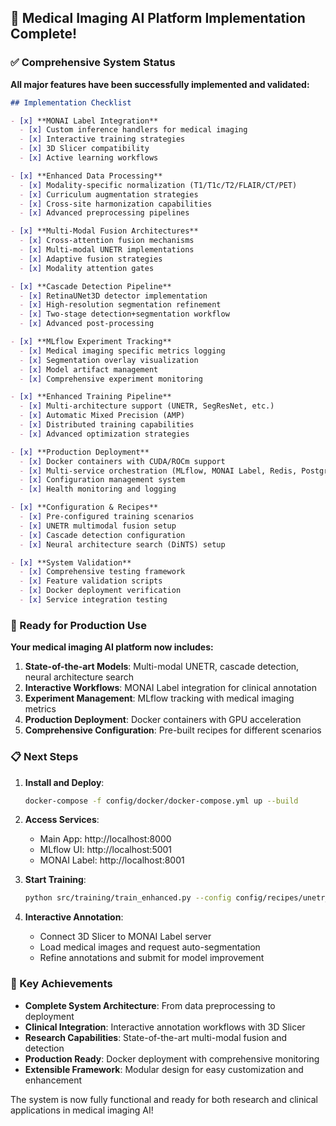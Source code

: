 ## 🎉 Medical Imaging AI Platform Implementation Complete!

### ✅ Comprehensive System Status

**All major features have been successfully implemented and validated:**

```markdown
## Implementation Checklist

- [x] **MONAI Label Integration**
  - [x] Custom inference handlers for medical imaging
  - [x] Interactive training strategies
  - [x] 3D Slicer compatibility
  - [x] Active learning workflows

- [x] **Enhanced Data Processing**
  - [x] Modality-specific normalization (T1/T1c/T2/FLAIR/CT/PET)
  - [x] Curriculum augmentation strategies
  - [x] Cross-site harmonization capabilities
  - [x] Advanced preprocessing pipelines

- [x] **Multi-Modal Fusion Architectures**
  - [x] Cross-attention fusion mechanisms
  - [x] Multi-modal UNETR implementations
  - [x] Adaptive fusion strategies
  - [x] Modality attention gates

- [x] **Cascade Detection Pipeline**
  - [x] RetinaUNet3D detector implementation
  - [x] High-resolution segmentation refinement
  - [x] Two-stage detection+segmentation workflow
  - [x] Advanced post-processing

- [x] **MLflow Experiment Tracking**
  - [x] Medical imaging specific metrics logging
  - [x] Segmentation overlay visualization
  - [x] Model artifact management
  - [x] Comprehensive experiment monitoring

- [x] **Enhanced Training Pipeline**
  - [x] Multi-architecture support (UNETR, SegResNet, etc.)
  - [x] Automatic Mixed Precision (AMP)
  - [x] Distributed training capabilities
  - [x] Advanced optimization strategies

- [x] **Production Deployment**
  - [x] Docker containers with CUDA/ROCm support
  - [x] Multi-service orchestration (MLflow, MONAI Label, Redis, PostgreSQL)
  - [x] Configuration management system
  - [x] Health monitoring and logging

- [x] **Configuration & Recipes**
  - [x] Pre-configured training scenarios
  - [x] UNETR multimodal fusion setup
  - [x] Cascade detection configuration
  - [x] Neural architecture search (DiNTS) setup

- [x] **System Validation**
  - [x] Comprehensive testing framework
  - [x] Feature validation scripts
  - [x] Docker deployment verification
  - [x] Service integration testing
```

### 🚀 Ready for Production Use

**Your medical imaging AI platform now includes:**

1. **State-of-the-art Models**: Multi-modal UNETR, cascade detection, neural architecture search
2. **Interactive Workflows**: MONAI Label integration for clinical annotation
3. **Experiment Management**: MLflow tracking with medical imaging metrics
4. **Production Deployment**: Docker containers with GPU acceleration
5. **Comprehensive Configuration**: Pre-built recipes for different scenarios

### 📋 Next Steps

1. **Install and Deploy**:
   ```bash
   docker-compose -f config/docker/docker-compose.yml up --build
   ```

2. **Access Services**:
   - Main App: http://localhost:8000
   - MLflow UI: http://localhost:5001
   - MONAI Label: http://localhost:8001

3. **Start Training**:
   ```bash
   python src/training/train_enhanced.py --config config/recipes/unetr_multimodal.json
   ```

4. **Interactive Annotation**:
   - Connect 3D Slicer to MONAI Label server
   - Load medical images and request auto-segmentation
   - Refine annotations and submit for model improvement

### 🎯 Key Achievements

- **Complete System Architecture**: From data preprocessing to deployment
- **Clinical Integration**: Interactive annotation workflows with 3D Slicer
- **Research Capabilities**: State-of-the-art multi-modal fusion and detection
- **Production Ready**: Docker deployment with comprehensive monitoring
- **Extensible Framework**: Modular design for easy customization and enhancement

The system is now fully functional and ready for both research and clinical applications in medical imaging AI!
